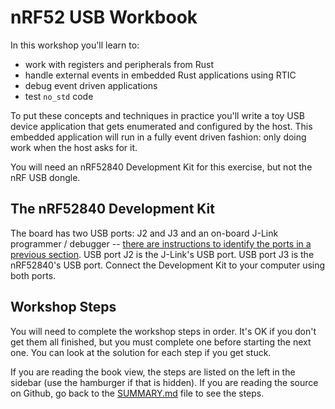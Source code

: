 # nRF52 USB Workbook

In this workshop you'll learn to:

- work with registers and peripherals from Rust
- handle external events in embedded Rust applications using RTIC
- debug event driven applications
- test `no_std` code

To put these concepts and techniques in practice you'll write a toy USB device application that gets enumerated and configured by the host. This embedded application will run in a fully event driven fashion: only doing work when the host asks for it.

You will need an nRF52840 Development Kit for this exercise, but not the nRF USB dongle.

## The nRF52840 Development Kit

The board has two USB ports: J2 and J3 and an on-board J-Link programmer / debugger -- [there are instructions to identify the ports in a previous section][id-ports]. USB port J2 is the J-Link's USB port. USB port J3 is the nRF52840's USB port. Connect the Development Kit to your computer using both ports.

[id-ports]: ./nrf52-hardware.md#nrf52840-development-kit-dk

## Workshop Steps

You will need to complete the workshop steps in order. It's OK if you don't get them all finished, but you must complete one before starting the next one. You can look at the solution for each step if you get stuck.

If you are reading the book view, the steps are listed on the left in the sidebar (use the hamburger if that is hidden). If you are reading the source on Github, go back to the [SUMMARY.md](./SUMMARY.md) file to see the steps.
